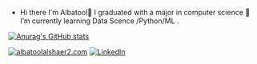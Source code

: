 - Hi there I'm Albatool👋  I graduated with a major in computer science 🌱 I’m currently learning Data Scence /Python/ML  .
  
[![Anurag's GitHub stats](https://github-readme-stats.vercel.app/api?username=Albatool2)](https://github.com/anuraghazra/github-readme-stats)

<a href="mailto:YourEmail@gmail.com">![albatoolalshaer2.com](https://img.shields.io/badge/Gmail-D14836?style=for-the-badge&logo=gmail&logoColor=white)</a>
<a href="<https://www.linkedin.com/in/albatool-alshaer/>">![LinkedIn](https://img.shields.io/badge/LinkedIn-0077B5?style=for-the-badge&logo=linkedin&logoColor=white)</a>

